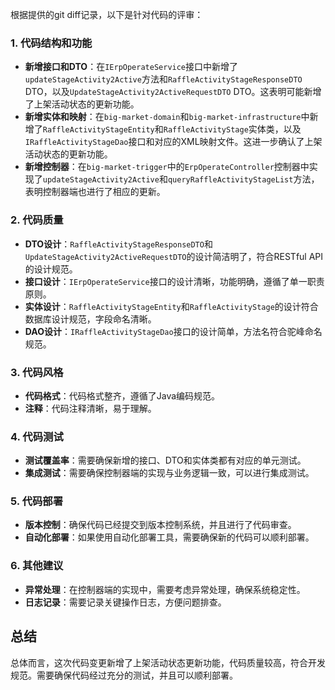 根据提供的git diff记录，以下是针对代码的评审：

### 1. 代码结构和功能
- **新增接口和DTO**：在`IErpOperateService`接口中新增了`updateStageActivity2Active`方法和`RaffleActivityStageResponseDTO` DTO，以及`UpdateStageActivity2ActiveRequestDTO` DTO。这表明可能新增了上架活动状态的更新功能。
- **新增实体和映射**：在`big-market-domain`和`big-market-infrastructure`中新增了`RaffleActivityStageEntity`和`RaffleActivityStage`实体类，以及`IRaffleActivityStageDao`接口和对应的XML映射文件。这进一步确认了上架活动状态的更新功能。
- **新增控制器**：在`big-market-trigger`中的`ErpOperateController`控制器中实现了`updateStageActivity2Active`和`queryRaffleActivityStageList`方法，表明控制器端也进行了相应的更新。

### 2. 代码质量
- **DTO设计**：`RaffleActivityStageResponseDTO`和`UpdateStageActivity2ActiveRequestDTO`的设计简洁明了，符合RESTful API的设计规范。
- **接口设计**：`IErpOperateService`接口的设计清晰，功能明确，遵循了单一职责原则。
- **实体设计**：`RaffleActivityStageEntity`和`RaffleActivityStage`的设计符合数据库设计规范，字段命名清晰。
- **DAO设计**：`IRaffleActivityStageDao`接口的设计简单，方法名符合驼峰命名规范。

### 3. 代码风格
- **代码格式**：代码格式整齐，遵循了Java编码规范。
- **注释**：代码注释清晰，易于理解。

### 4. 代码测试
- **测试覆盖率**：需要确保新增的接口、DTO和实体类都有对应的单元测试。
- **集成测试**：需要确保控制器端的实现与业务逻辑一致，可以进行集成测试。

### 5. 代码部署
- **版本控制**：确保代码已经提交到版本控制系统，并且进行了代码审查。
- **自动化部署**：如果使用自动化部署工具，需要确保新的代码可以顺利部署。

### 6. 其他建议
- **异常处理**：在控制器端的实现中，需要考虑异常处理，确保系统稳定性。
- **日志记录**：需要记录关键操作日志，方便问题排查。

## 总结
总体而言，这次代码变更新增了上架活动状态更新功能，代码质量较高，符合开发规范。需要确保代码经过充分的测试，并且可以顺利部署。